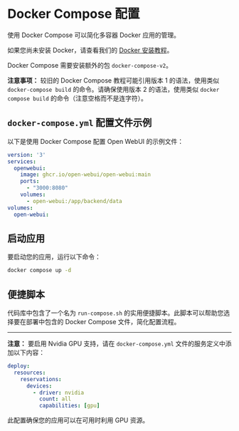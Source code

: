 # Docker Compose 配置

使用 Docker Compose 可以简化多容器 Docker 应用的管理。

如果您尚未安装 Docker，请查看我们的 [Docker 安装教程](docs/tutorials/docker-install.md)。

Docker Compose 需要安装额外的包 `docker-compose-v2`。

**注意事项：** 较旧的 Docker Compose 教程可能引用版本 1 的语法，使用类似 `docker-compose build` 的命令。请确保使用版本 2 的语法，使用类似 `docker compose build` 的命令（注意空格而不是连字符）。

## `docker-compose.yml` 配置文件示例

以下是使用 Docker Compose 配置 Open WebUI 的示例文件：

```yaml
version: '3'
services:
  openwebui:
    image: ghcr.io/open-webui/open-webui:main
    ports:
      - "3000:8080"
    volumes:
      - open-webui:/app/backend/data
volumes:
  open-webui:
```

## 启动应用

要启动您的应用，运行以下命令：

```bash
docker compose up -d
```

## 便捷脚本

代码库中包含了一个名为 `run-compose.sh` 的实用便捷脚本。此脚本可以帮助您选择要在部署中包含的 Docker Compose 文件，简化配置流程。

---

**注意：** 要启用 Nvidia GPU 支持，请在 `docker-compose.yml` 文件的服务定义中添加以下内容：

```yaml
deploy:
  resources:
    reservations:
      devices:
        - driver: nvidia
          count: all
          capabilities: [gpu]
```

此配置确保您的应用可以在可用时利用 GPU 资源。
